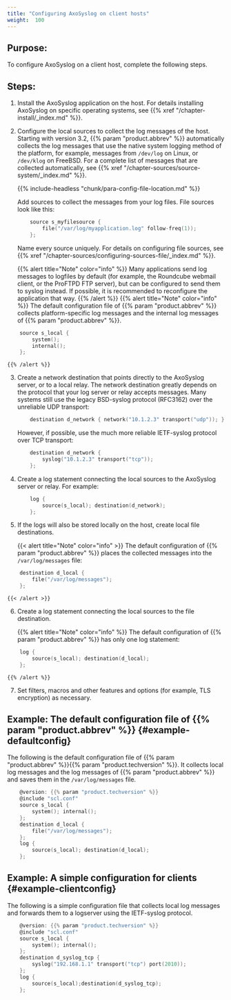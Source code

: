 ```yaml
---
title: "Configuring AxoSyslog on client hosts"
weight:  100
---
```

<!-- DISCLAIMER: This file is based on the syslog-ng Open Source Edition documentation https://github.com/balabit/syslog-ng-ose-guides/commit/2f4a52ee61d1ea9ad27cb4f3168b95408fddfdf2 and is used under the terms of The syslog-ng Open Source Edition Documentation License. The file has been modified by Axoflow. -->


## Purpose:

To configure AxoSyslog on a client host, complete the following steps.



## Steps:

1.  Install the AxoSyslog application on the host. For details installing AxoSyslog on specific operating systems, see {{% xref "/chapter-install/_index.md" %}}.

2.  Configure the local sources to collect the log messages of the host. Starting with version 3.2, {{% param "product.abbrev" %}} automatically collects the log messages that use the native system logging method of the platform, for example, messages from `/dev/log` on Linux, or `/dev/klog` on FreeBSD. For a complete list of messages that are collected automatically, see {{% xref "/chapter-sources/source-system/_index.md" %}}.
    
    {{% include-headless "chunk/para-config-file-location.md" %}}
    
    Add sources to collect the messages from your log files. File sources look like this:
    
    ```c
        source s_myfilesource {
            file("/var/log/myapplication.log" follow-freq(1));
        };
    ```
    
    Name every source uniquely. For details on configuring file sources, see {{% xref "/chapter-sources/configuring-sources-file/_index.md" %}}.
    
    {{% alert title="Note" color="info" %}}
Many applications send log messages to logfiles by default (for example, the Roundcube webmail client, or the ProFTPD FTP server), but can be configured to send them to syslog instead. If possible, it is recommended to reconfigure the application that way.
    {{% /alert %}} {{% alert title="Note" color="info" %}}
The default configuration file of {{% param "product.abbrev" %}} collects platform-specific log messages and the internal log messages of {{% param "product.abbrev" %}}.
    
```c
    source s_local {
        system();
        internal();
    };
```
    {{% /alert %}}

3.  Create a network destination that points directly to the AxoSyslog server, or to a local relay. The network destination greatly depends on the protocol that your log server or relay accepts messages. Many systems still use the legacy BSD-syslog protocol (RFC3162) over the unreliable UDP transport:
    
    ```c
        destination d_network { network("10.1.2.3" transport("udp")); };
    ```
    
    However, if possible, use the much more reliable IETF-syslog protocol over TCP transport:
    
    ```c
        destination d_network {
            syslog("10.1.2.3" transport("tcp"));
        };
    ```

4.  Create a log statement connecting the local sources to the AxoSyslog server or relay. For example:
    
    ```c
        log {
            source(s_local); destination(d_network);
        };
    ```

5.  If the logs will also be stored locally on the host, create local file destinations.
    
    {{< alert title="Note" color="info" >}}
The default configuration of {{% param "product.abbrev" %}} places the collected messages into the `/var/log/messages` file:
    
```c
    destination d_local {
        file("/var/log/messages");
    };
```
    {{< /alert >}}

6.  Create a log statement connecting the local sources to the file destination.
    
    {{% alert title="Note" color="info" %}}
The default configuration of {{% param "product.abbrev" %}} has only one log statement:
    
```c
    log {
        source(s_local); destination(d_local);
    };
```
    {{% /alert %}}

7.  Set filters, macros and other features and options (for example, TLS encryption) as necessary.
    
    
## Example: The default configuration file of {{% param "product.abbrev" %}} {#example-defaultconfig}

The following is the default configuration file of {{% param "product.abbrev" %}}{{% param "product.techversion" %}}. It collects local log messages and the log messages of {{% param "product.abbrev" %}} and saves them in the `/var/log/messages` file.

```c
    @version: {{% param "product.techversion" %}}
    @include "scl.conf"
    source s_local {
        system(); internal();
    };
    destination d_local {
        file("/var/log/messages");
    };
    log {
        source(s_local); destination(d_local);
    };
```

## Example: A simple configuration for clients {#example-clientconfig}

The following is a simple configuration file that collects local log messages and forwards them to a logserver using the IETF-syslog protocol.

```c
    @version: {{% param "product.techversion" %}}
    @include "scl.conf"
    source s_local {
        system(); internal();
    };
    destination d_syslog_tcp {
        syslog("192.168.1.1" transport("tcp") port(2010));
    };
    log {
        source(s_local);destination(d_syslog_tcp);
    };
```
